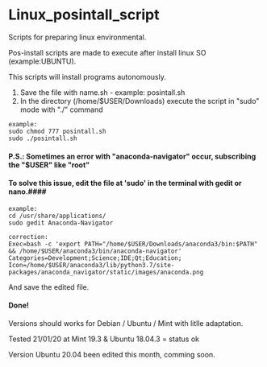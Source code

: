 # Linux_posintall_script
Scripts for preparing linux environmental.

Pos-install scripts are made to execute after install linux SO (example:UBUNTU).

This scripts will install programs autonomously.
  
  1. Save the file with name.sh - example: posintall.sh
  2. In the directory (/home/$USER/Downloads) execute the script in "sudo" mode with "./" command
  
    example:
    sudo chmod 777 posintall.sh
    sudo ./posintall.sh

 #### P.S.: Sometimes an error with "anaconda-navigator" occur, subscribing the "$USER" like "root" ####
 #### To solve this issue, edit the file at 'sudo' in the terminal with gedit or nano.####
 
    example:    
    cd /usr/share/applications/
    sudo gedit Anaconda-Navigator
             
    correction:
    Exec=bash -c 'export PATH="/home/$USER/Downloads/anaconda3/bin:$PATH" && /home/$USER/anaconda3/bin/anaconda-navigator'
    Categories=Development;Science;IDE;Qt;Education;
    Icon=/home/$USER/anaconda3/lib/python3.7/site-packages/anaconda_navigator/static/images/anaconda.png
   
  And save the edited file.
#### Done! ####
 
 Versions should works for Debian / Ubuntu / Mint with litlle adaptation.
 
 Tested 21/01/20 at Mint 19.3 & Ubuntu 18.04.3 = status ok
 
 Version Ubuntu 20.04 been edited this month, comming soon.
